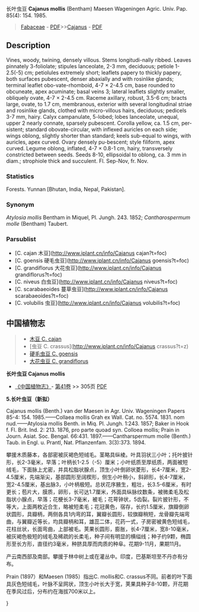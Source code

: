 长叶虫豆 **Cajanus mollis** (Bentham) Maesen Wageningen Agric. Univ. Pap. 85(4): 154. 1985.

> [Fabaceae](http://www.iplant.cn/info/Fabaceae?t=foc) - [PDF](http://www.iplant.cn/foc/pdf/Fabaceae.pdf)>>[Cajanus](http://www.iplant.cn/info/Cajanus?t=foc) - [PDF](http://www.iplant.cn/foc/pdf/Cajanus.pdf)

## Description

Vines, woody, twining, densely villous. Stems longitudi-nally ribbed. Leaves pinnately 3-foliolate; stipules lanceolate, 2-3 mm, deciduous; petiole 1-2.5(-5) cm; petiolules extremely short; leaflets papery to thickly papery, both surfaces pubescent, denser abaxially and with rosinlike glands; terminal leaflet obo-vate-rhomboid, 4-7 × 2-4.5 cm, base rounded to obcuneate, apex acuminate; basal veins 3; lateral leaflets slightly smaller, obliquely ovate, 4-7 × 2-4.5 cm. Raceme axillary, robust, 3.5-6 cm; bracts large, ovate, to 1.7 cm, membranous, exterior with several longitudinal striae and rosinlike glands, clothed with micro-villous hairs, deciduous; pedicels 3-7 mm, hairy. Calyx campanulate, 5-lobed; lobes lanceolate, unequal, upper 2 nearly connate, sparsely pubescent. Corolla yellow, ca. 1.5 cm, per-sistent; standard obovate-circular, with inflexed auricles on each side; wings oblong, slightly shorter than standard; keels sub-equal to wings, with auricles, apex curved. Ovary densely pu-bescent; style filiform, apex curved. Legume oblong, inflated, 4-7 × 0.8-1 cm, hairy, transversely constricted between seeds. Seeds 8-10, ellipsoidal to oblong, ca. 3 mm in diam.; strophiole thick and succulent. Fl. Sep-Nov, fr. Nov.

### Statistics
Forests. Yunnan [Bhutan, India, Nepal, Pakistan].

### Synonym
*Atylosia mollis* Bentham in Miquel, Pl. Jungh. 243. 1852; *Cantharospermum molle* (Bentham) Taubert.



### Parsublist

* [C.  cajan  木豆](http://www.iplant.cn/info/Cajanus cajan?t=foc)
* [C.  goensis  硬毛虫豆](http://www.iplant.cn/info/Cajanus goensis?t=foc)
* [C.  grandiflorus  大花虫豆](http://www.iplant.cn/info/Cajanus grandiflorus?t=foc)
* [C.  niveus  白虫豆](http://www.iplant.cn/info/Cajanus niveus?t=foc)
* [C.  scarabaeoides  蔓草虫豆](http://www.iplant.cn/info/Cajanus scarabaeoides?t=foc)
* [C.  volubilis  虫豆](http://www.iplant.cn/info/Cajanus volubilis?t=foc)


## 中国植物志

> * [木豆  C.  cajan](Cajanus-cajan-木豆.md)
> * [虫豆  C.  crassus](http://www.iplant.cn/info/Cajanus crassus?t=z)
> * [硬毛虫豆  C.  goensis](Cajanus-goensis-硬毛虫豆.md)
> * [大花虫豆  C.  grandiflorus](Cajanus-grandiflorus-大花虫豆.md)


**长叶虫豆 Cajanus mollis**

* [《中国植物志》](http://www.iplant.cn/frps)- [第41卷](http://www.iplant.cn/frps/vol/41) >> 305页 [PDF](http://www.iplant.cn/frps/pdf/41/305)


**5.长叶虫豆（新拟）**

Cajanus mollis (Benth.) van der Maesen in Agr. Univ. Wageningen Papers 85-4: 154. 1985.——Collaea mollis Grah ex Wall. Cat. no. 5574. 1831. nom nud.——Atylosia mollis Benth. in Miq. Pl. Jungh. 1:243. 1857; Baker in Hook f. Fl. Brit. Ind. 2: 213. 1876, pro parte quoad syn. Colloea mollis; Prain in Journ. Asiat. Soc. Bengal. 66:431. 1897.——Cantharspermum molle (Benth.) Taub. in Engl. u. Prantl, Nat. Pflanzenfam. 3(3):373. 1894.

攀援木质藤本，各部密被灰褐色短绒毛。茎略具纵棱。叶具羽状三小叶；托叶披针形，长2-3毫米，早落；叶柄长1-2.5（-5）厘米；小叶纸质至厚纸质，两面被短绒毛，下面脉上尤密，并具松脂状腺点，顶生小叶倒卵状菱形，长4-7厘米，宽2-4.5厘米，先端渐尖，基部圆形至阔楔形，侧生小叶稍小，斜卵形，长4-7厘米，宽2-4.5厘米，基出脉3，小叶柄极短。总状花序腋生，粗壮，长3.5-6厘米，有时更长；苞片大，膜质，卵形，长可达1.7厘米，外面具纵脉纹数条，被微柔毛及松脂状小腺点，早落；花梗长3-7毫米，被毛；花萼钟状，5齿裂。裂片披针形，不等大，上面两枚近合生，略被短柔毛；花冠黄色，宿存，长约1.5厘米，旗瓣倒卵状圆形，具瓣柄，两侧各具1内弯的耳，翼瓣长圆形，较旗瓣稍短，龙骨瓣先端弯曲，与翼瓣近等长，均具瓣柄和耳，雄蕊二体，花药一式，子房密被黄色短绒毛，花柱丝状，长面弯曲，上部被毛。荚果长圆形，膨胀，长4-7厘米，宽8-10毫米，被灰褐色极短的绒毛及稀疏的长柔毛，种子间有明显的横缢线；种子约9颗，椭圆形至长方形，直径约3毫米，种脐具厚而肉质的种阜。花期9-11月，果期11月。

产云南西部及南部。攀援于林中树上或在灌丛中。印度，巴基斯坦至不丹亦有分布。

Prain (1897）和Maesen (1985）指出C. mollis和C. crassus不同。前者的叶下面具灰色短绒毛，叶脉不呈网状，顶生小叶长大于宽，荚果具种子8-10颗，开花期在季风过后，分布约在海拔700米以上。



}